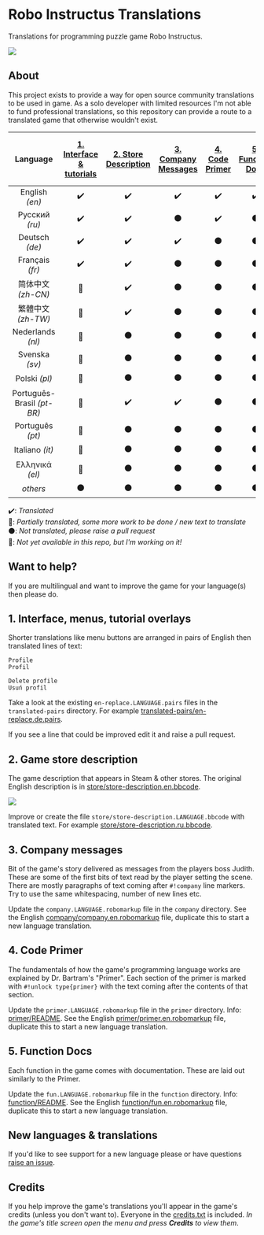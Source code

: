 Robo Instructus Translations
============================
Translations for programming puzzle game Robo Instructus.

![](https://user-images.githubusercontent.com/2331607/61449475-ee2c4c80-a94c-11e9-9390-3832f9c7f1e0.png)

## About
This project exists to provide a way for open source community translations to be used in game. As a solo developer with limited resources I'm not able to fund professional translations, so this repository can provide a route to a translated game that otherwise wouldn't exist.

Language | [1. Interface & tutorials](#1-interface-menus-tutorial-overlays "Interface, menus, tutorial overlays") | [2. Store Description](#2-game-store-description "Game description that appears in Steam & other stores.") | [3. Company Messages](#3-company-messages "Messages from Judith.") | [4. Code Primer](#4-code-primer "Bartram's Code Primer.") | [5. Function Docs](#5-function-docs "Function Documentation") | The rest of the game
:---: | :---: | :---: | :---: | :---: | :---: | :---:
English _(en)_ | :heavy_check_mark: | :heavy_check_mark: | :heavy_check_mark: | :heavy_check_mark: | :heavy_check_mark: | :heavy_check_mark:
Русский _(ru)_ | :heavy_check_mark: | :heavy_check_mark: | :black_circle: | :heavy_check_mark: | :black_circle: | :no_entry_sign:
Deutsch _(de)_ | :heavy_check_mark: | :heavy_check_mark: | :heavy_check_mark: | :black_circle: | :black_circle: | :no_entry_sign:
Français _(fr)_ | :heavy_check_mark: | :heavy_check_mark: | :black_circle: | :black_circle: | :black_circle: | :no_entry_sign:
简体中文 _(zh-CN)_ | :large_blue_circle: | :heavy_check_mark: | :black_circle: | :black_circle: | :black_circle: | :no_entry_sign:
繁體中文 _(zh-TW)_ | :large_blue_circle: | :heavy_check_mark: | :black_circle: | :black_circle: | :black_circle: | :no_entry_sign:
Nederlands _(nl)_ | :large_blue_circle: | :black_circle: | :black_circle: | :black_circle: | :black_circle: | :no_entry_sign:
Svenska _(sv)_ | :large_blue_circle: | :black_circle: | :black_circle: | :black_circle: | :black_circle: | :no_entry_sign:
Polski _(pl)_ | :large_blue_circle: | :black_circle: | :black_circle: | :black_circle: | :black_circle: | :no_entry_sign:
Português-Brasil _(pt-BR)_ | :large_blue_circle: | :heavy_check_mark: | :heavy_check_mark: | :black_circle: | :black_circle: | :no_entry_sign:
Português _(pt)_ | :large_blue_circle: | :black_circle: | :black_circle: | :black_circle: | :black_circle: | :no_entry_sign:
Italiano _(it)_ | :large_blue_circle: | :black_circle: | :black_circle: | :black_circle: | :black_circle: | :no_entry_sign:
Ελληνικά _(el)_ | :large_blue_circle: | :black_circle: | :black_circle: | :black_circle: | :black_circle: | :no_entry_sign:
_others_ | :black_circle: | :black_circle: | :black_circle: | :black_circle: | :black_circle: | :no_entry_sign:

:heavy_check_mark:: _Translated_<br/>
:large_blue_circle:: _Partially translated, some more work to be done / new text to translate_<br/>
:black_circle:: _Not translated, please raise a pull request_<br/>
:no_entry_sign:: _Not yet available in this repo, but I'm working on it!_

## Want to help?
If you are multilingual and want to improve the game for your language(s) then please do.

## 1. Interface, menus, tutorial overlays
Shorter translations like menu buttons are arranged in pairs of English then translated lines of text:
```
Profile
Profil

Delete profile
Usuń profil
```

Take a look at the existing `en-replace.LANGUAGE.pairs` files in the `translated-pairs` directory. For example [translated-pairs/en-replace.de.pairs](./translated-pairs/en-replace.de.pairs).

If you see a line that could be improved edit it and raise a pull request.

## 2. Game store description
The game description that appears in Steam & other stores. The original English description is in [store/store-description.en.bbcode](./store/store-description.en.bbcode).

![](https://user-images.githubusercontent.com/2331607/59967068-293d8a80-951d-11e9-92c4-549bbeafe3a8.png)

Improve or create the file `store/store-description.LANGUAGE.bbcode` with translated text. For example [store/store-description.ru.bbcode](./store/store-description.ru.bbcode).

## 3. Company messages
Bit of the game's story delivered as messages from the players boss Judith. These are some of the first bits of text read by the player setting the scene. There are mostly paragraphs of text coming after `#!company` line markers. Try to use the same whitespacing, number of new lines etc.

Update the `company.LANGUAGE.robomarkup` file in the `company` directory. See the English [company/company.en.robomarkup](./company/company.en.robomarkup) file, duplicate this to start a new language translation.

## 4. Code Primer
The fundamentals of how the game's programming language works are explained by Dr. Bartram's "Primer". Each section of the primer is marked with `#!unlock type{primer}` with the text coming after the contents of that section.

Update the `primer.LANGUAGE.robomarkup` file in the `primer` directory. Info: [primer/README](./primer/README.md). See the English [primer/primer.en.robomarkup](./primer/primer.en.robomarkup) file, duplicate this to start a new language translation.

## 5. Function Docs
Each function in the game comes with documentation. These are laid out similarly to the Primer.

Update the `fun.LANGUAGE.robomarkup` file in the `function` directory. Info: [function/README](./function/README.md). See the English [function/fun.en.robomarkup](./function/fun.en.robomarkup) file, duplicate this to start a new language translation.

## New languages & translations
If you'd like to see support for a new language please or have questions [raise an issue](https://github.com/big-ab-games/robo-instructus-translation/issues/new).

## Credits
If you help improve the game's translations you'll appear in the game's credits (unless you don't want to). Everyone in the [credits.txt](./credits.txt) is included. _In the game's title screen open the menu and press **Credits** to view them_.
